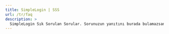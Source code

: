 ```yaml
---
title: SimpleLogin | SSS
url: /tr/faq
description: >
  SimpleLogin Sık Sorulan Sorular. Sorunuzun yanıtını burada bulamazsanız lütfen hi [at] simplelogin.io adresine yazın ya da GitHub projemizde bir konu açın.
---
```


